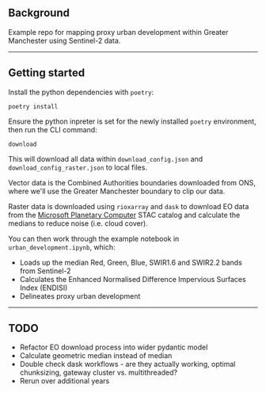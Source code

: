 ## Background
Example repo for mapping proxy urban development within Greater Manchester using Sentinel-2 data.

---
## Getting started
Install the python dependencies with `poetry`:
```
poetry install
```

Ensure the python inpreter is set for the newly installed `poetry` environment, then run the CLI command:
```
download
```

This will download all data within `download_config.json` and `download_config_raster.json` to local files.

Vector data is the Combined Authorities boundaries downloaded from ONS, where we'll use the Greater Manchester boundary to clip our data.

Raster data is downloaded using `rioxarray` and `dask` to download EO data from the [Microsoft Planetary Computer](https://planetarycomputer.microsoft.com/) STAC catalog and calculate the medians to reduce noise (i.e. cloud cover).

You can then work through the example notebook in `urban_development.ipynb`, which:
- Loads up the median Red, Green, Blue, SWIR1.6 and SWIR2.2 bands from Sentinel-2
- Calculates the Enhanced Normalised Difference Impervious Surfaces Index (ENDISI)
- Delineates proxy urban development

---
## TODO
- Refactor EO download process into wider pydantic model
- Calculate geometric median instead of median
- Double check dask workflows - are they actually working, optimal chunksizing, gateway cluster vs. multithreaded?
- Rerun over additional years